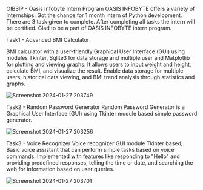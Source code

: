 OIBSIP - Oasis Infobyte Intern Program
OASIS INFOBYTE offers a variety of Internships. Got the chance for 1 month intern of Python development. There are 3 task given to complete. After completing all tasks the intern will be certified. Glad to be a part of OASIS INFOBYTE intern program.


Task1 - Advanced BMI Calculator

BMI calculator with a user-friendly Graphical User Interface (GUI) using modules Tkinter, Sqlite3 for data storage and multiple user and Matplotlib for plotting and viewing graphs. It allows users to input weight and height, calculate BMI, and visualize the result. Enable data storage for multiple users, historical data viewing, and BMI trend analysis through statistics and graphs.

![Screenshot 2024-01-27 203749](https://github.com/NLMonica/OIB-Internship/assets/149391561/af779c49-6714-4c2a-9f10-5093526a6a34)




Task2 - Random Password Generator
Random Password Generator is a Graphical User Interface (GUI) using Tkinter module based simple password generator.

![Screenshot 2024-01-27 203256](https://github.com/NLMonica/OIB-Internship/assets/149391561/c603f8f9-154c-4bc7-a805-4448f24a59c0)



Task3 - Voice Recognizer
Voice recognizer GUI module Tkinter based, Basic voice assistant that can perform simple tasks based on voice commands. Implemented with features like responding to "Hello" and providing predefined responses, telling the time or date, and searching the web for information based on user queries.

![Screenshot 2024-01-27 203701](https://github.com/NLMonica/OIB-Internship/assets/149391561/73a0a0bf-352c-4bfb-ba41-8dcab48855d1)




